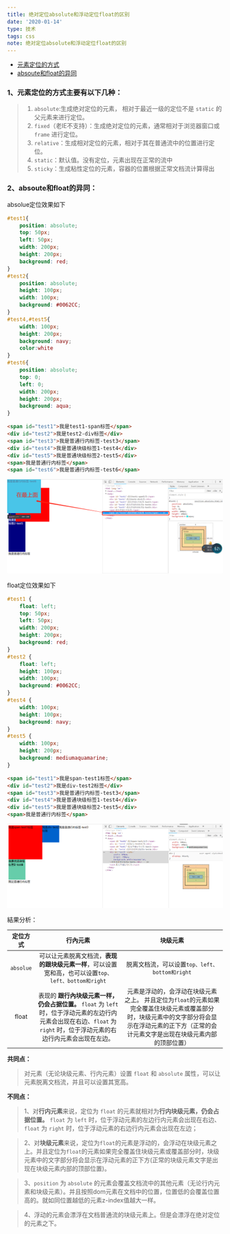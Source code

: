 ```yaml
---
title: 绝对定位absolute和浮动定位float的区别
date: '2020-01-14'
type: 技术
tags: css
note: 绝对定位absolute和浮动定位float的区别
---
```

<ul>
    <li><a href="#a1">元素定位的方式</a></li>
    <li><a href="#a2">absoute和float的异同</a></li>
</ul>

<h3 id="a1">1、元素定位的方式主要有以下几种：</h3>

>1)	`absolute`:生成绝对定位的元素， 相对于最近一级的定位不是 `static` 的父元素来进行定位。        
>2)	`fixed`（老IE不支持）：生成绝对定位的元素，通常相对于浏览器窗口或 `frame` 进行定位。
>3)	`relative`：生成相对定位的元素，相对于其在普通流中的位置进行定位。
>4)	`static`：默认值。没有定位，元素出现在正常的流中
>5)	`sticky`：生成粘性定位的元素，容器的位置根据正常文档流计算得出

<h3 id="a2">2、absoute和float的异同：</h3>

absolue定位效果如下
```css        
#test1{
    position: absolute;
    top: 50px;
    left: 50px;
    width: 200px;
    height: 200px;
    background: red;
}
#test2{
    position: absolute;
    height: 100px;
    width: 100px;
    background: #0062CC;
}
#test4,#test5{
    width: 100px;
    height: 200px;
    background: navy;
    color:white
}
#test6{
    position: absolute;
    top: 0;
    left: 0;
    width: 200px;
    height: 200px;
    background: aqua;
}
```
```html
<span id="test1">我是test1-span标签</span>
<div id="test2">我是test2-div标签</div>
<span id="test3">我是普通行内标签-test3</span>
<div id="test4">我是普通块级标签1-test4</div>
<div id="test5">我是普通块级标签2-test5</div>
<span>我是普通行内标签</span>
<span id="test6">我是普通行内标签-test6</span>
```
<img src="../../images/position-absolute.png" alt="暂无图片">

float定位效果如下

```css     
#test1 {
    float: left;
    top: 50px;
    left: 50px;
    width: 200px;
    height: 200px;
    background: red;
}
#test2 {
    float: left;
    height: 100px;
    width: 100px;
    background: #0062CC;
}
#test4 {
    width: 100px;
    height: 100px;
    background: navy;
}
#test5 {
    width: 100px;
    height: 200px;
    background: mediumaquamarine;
}
```
```html
<span id="test1">我是span-test1标签</span>
<div id="test2">我是div-test2标签</div>
<span id="test3">我是普通行内标签-test3</span>
<div id="test4">我是普通块级标签1-test4</div>
<div id="test5">我是普通块级标签2-test5</div>
<span>我是普通行内标签</span>
```
<img src="../../images/position-float.png" alt="暂无图片">

結果分析：

| 定位方式 |   行內元素  |   块级元素                           |
| :------: | :--------------: | :----------: |
| `absolue`  | 可以让元素脱离文档流，**表现的跟块级元素一样**，可以设置宽和高，也可以设置`top、left、bottom和right` |         脱离文档流，可以设置`top、left、bottom和right`         |
|  float   | 表现的 **跟行內块级元素一样，仍会占据位置。** `float` 为 `left`时，位于浮动元素的左边行内元素会出现在右边、`float` 为 `right` 时，位于浮动元素的右边行内元素会出现在左边。 | 元素是浮动的，会浮动在块级元素之上。 并且定位为`float`的元素如果完全覆盖住块级元素或覆盖部分时，块级元素中的文字部分将会显示在浮动元素的正下方（正常的会计元素文字是出现在块级元素内部的顶部位置） |

**共同点：**   
>对元素（无论块级元素、行内元素）设置 `float` 和 `absolute` 属性，可以让元素脱离文档流，并且可以设置其宽高。 

**不同点：**   
>1、对**行内元素**来说，定位为 `float` 的元素就相对为**行内块级元素，仍会占据位置。** `float` 为 `left` 时，位于浮动元素的左边行内元素会出现在右边、`float` 为 `right` 时，位于浮动元素的右边行内元素会出现在左边；

>2、对**块级元素**来说，定位为`float`的元素是浮动的，会浮动在块级元素之上。并且定位为`float`的元素如果完全覆盖住块级元素或覆盖部分时，块级元素中的文字部分将会显示在浮动元素的正下方(正常的块级元素文字是出现在块级元素内部的顶部位置)。

>3、`position` 为 `absolute` 的元素会覆盖文档流中的其他元素（无论行内元素和块级元素）。并且按照dom元素在文档中的位置，位置低的会覆盖位置高的。就如同位置越低的元素z-index值越大一样。  
 
>4、浮动的元素会漂浮在文档普通流的块级元素上。但是会漂浮在绝对定位的元素之下。
